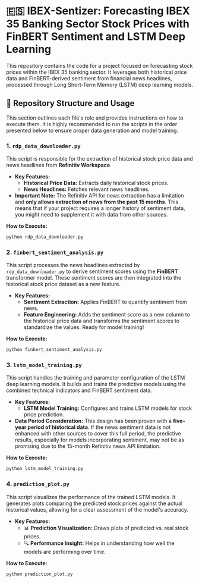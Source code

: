 # 🇪🇸 IBEX-Sentizer: Forecasting IBEX 35 Banking Sector Stock Prices with FinBERT Sentiment and LSTM Deep Learning

This repository contains the code for a project focused on forecasting stock prices within the IBEX 35 banking sector. It leverages both historical price data and FinBERT-derived sentiment from financial news headlines, processed through Long Short-Term Memory (LSTM) deep learning models.

## 📁 Repository Structure and Usage

This section outlines each file's role and provides instructions on how to execute them. It is highly recommended to run the scripts in the order presented below to ensure proper data generation and model training.

### 1. `rdp_data_downloader.py`

This script is responsible for the extraction of historical stock price data and news headlines from **Refinitiv Workspace**.

-   **Key Features:**
    * **Historical Price Data:** Extracts daily historical stock prices.
    * **News Headlines:** Fetches relevant news headlines.
-   **Important Note:** The Refinitiv API for news extraction has a limitation and **only allows extraction of news from the past 15 months**. This means that if your project requires a longer history of sentiment data, you might need to supplement it with data from other sources.

**How to Execute:**
```bash
python rdp_data_downloader.py
```
### 2. `finbert_sentiment_analysis.py`

This script processes the news headlines extracted by `rdp_data_downloader.py` to derive sentiment scores using the **FinBERT** transformer model. These sentiment scores are then integrated into the historical stock price dataset as a new feature.

-   **Key Features:**
    * **Sentiment Extraction:** Applies FinBERT to quantify sentiment from news.
    * **Feature Engineering:** Adds the sentiment score as a new column to the historical price data and transforms the sentiment scores to standardize the values. Ready for model training!

**How to Execute:**
```bash
python finbert_sentiment_analysis.py
```
### 3. `lstm_model_training.py`

This script handles the training and parameter configuration of the LSTM deep learning models. It builds and trains the predictive models using the combined technical indicators and FinBERT sentiment data.

-   **Key Features:**
    * **LSTM Model Training:** Configures and trains LSTM models for stock price prediction.
-   **Data Period Consideration:** This design has been proven with a **five-year period of historical data**. If the news sentiment data is not enhanced with other sources to cover this full period, the predictive results, especially for models incorporating sentiment, may not be as promising due to the 15-month Refinitiv news API limitation.

**How to Execute:**
```bash
python lstm_model_training.py
```
### 4. `prediction_plot.py`

This script visualizes the performance of the trained LSTM models. It generates plots comparing the predicted stock prices against the actual historical values, allowing for a clear assessment of the model's accuracy.

-   **Key Features:**
    * 📊 **Prediction Visualization:** Draws plots of predicted vs. real stock prices.
    * 🔍 **Performance Insight:** Helps in understanding how well the models are performing over time.

**How to Execute:**
```bash
python prediction_plot.py
```
